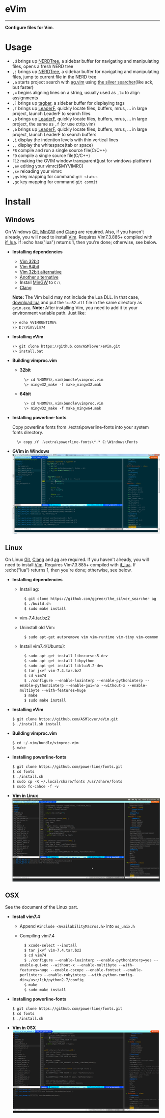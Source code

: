 # **eVim**
***

  **Configure files for Vim**.


# **Usage**
  * `,d` brings up [NERDTree](https://github.com/scrooloose/nerdtree), a sidebar buffer for navigating and manipulating files, opens a fresh NERD tree
  * `,j` brings up [NERDTree](https://github.com/scrooloose/nerdtree), a sidebar buffer for navigating and manipulating files, jump to current file in the NERD tree
  * `,a` starts project search with [ag.vim](https://github.com/rking/ag.vim) using [the silver searcher](https://github.com/ggreer/the_silver_searcher)(like ack, but faster)
  * `,=` begins aligning lines on a string, usually used as `,l=` to align assignments
  * `,]` brings up [tagbar](https://github.com/majutsushi/tagbar), a sidebar buffer for displaying tags
  * `,f` brings up [LeaderF](https://github.com/Yggdroot/LeaderF), quickly locate files, buffers, mrus, ... in large project, launch LeaderF to search files
  * `,p` brings up [LeaderF](https://github.com/Yggdroot/LeaderF), quickly locate files, buffers, mrus, ... in large project, the same as `,f` (or use ctrlp.vim)
  * `,b` brings up [LeaderF](https://github.com/Yggdroot/LeaderF), quickly locate files, buffers, mrus, ... in large project, launch LeaderF to search buffers
  * `,i` display the indention levels with thin vertical lines
  * `,,` display the whitespace(tab or space)
  * `F8` compile and run a single source file(C/C++)
  * `F9` compile a single source file(C/C++)
  * `F12` making the GVIM window transparent(just for windows platform)
  * `,ev` editing your vimrc($MYVIMRC)
  * `,sv` reloading your vimrc
  * `,gs` key mapping for command `git status`
  * `,gc` key mapping for command `git commit`


# **Install**
## **Windows**
  On Windows [Git](http://msysgit.github.io/), [MinGW](http://www.mingw.org/) and [Clang](http://www.llvm.org/) are required. Also, if you haven't already, you will need to install [Vim](http://www.vim.org/).
  Requires Vim7.3.885+ compiled with [if_lua](http://vimdoc.sourceforge.net/htmldoc/if_lua.html). If :echo has("lua") returns 1, then you're done; otherwise, see below.

  * **Installing dependencies**
    - [Vim 32bit](http://files.kaoriya.net/vim/2013/vim73-kaoriya-win32-20130706.zip)
    - [Vim 64bit](http://files.kaoriya.net/vim/2013/vim73-kaoriya-win64-20130706.zip)
    - [Vim 32bit alternative](https://tuxproject.de/projects/vim/)
    - [Another alternative](http://wyw.dcweb.cn/#download)
    - Install [MinGW](http://www.mingw.org/) to `C:\`
    - [Clang](http://www.llvm.org/)

    **Note:** The Vim build may not include the Lua DLL. In that case, [download lua](http://lua-users.org/wiki/LuaBinaries) and put the `lua52.dll` file in the same directory as `gvim.exe`.
    **Note:** After installing Vim, you need to add it to your environment variable path. Just like:

        \> echo %VIMRUNTIME%
        \> D:\Vim\vim74

  * **Installing eVim**

        \> git clone https://github.com/ASMlover/eVim.git
        \> install.bat

  * **Building vimproc.vim**
    - **32bit**

            \> cd %HOME%\.vim\bundle\vimproc.vim
            \> mingw32_make -f make_mingw32.mak

    - **64bit**

            \> cd %HOME%\.vim\bundle\vimproc.vim
            \> mingw32_make -f make_mingw64.mak

  * **Installing powerline-fonts**

    Copy powerline fonts from .\extra\powerline-fonts into your system fonts directory.

          \> copy /Y .\extra\powerline-fonts\*.* C:\Windows\Fonts

  * **GVim in Windows**
    ![GVim in Windows](./res/vim.windows.png "GVim in Windows")


## **Linux**
  On Linux [Git](http://git-scm.com/), [Clang](http://clang.llvm.org/) and [ag](https://github.com/ggreer/the_silver_searcher) are required. If you haven't already, you will need to install [Vim](http://www.vim.org/).
  Requires Vim7.3.885+ compiled with [if_lua](http://vimdoc.sourceforge.net/htmldoc/if_lua.html). If :echo("lua") returns 1, then you're done; otherwise, see below.

  * **Installing dependencies**
    - Install ag:

            $ git clone https://github.com/ggreer/the_silver_searcher ag
            $ ./build.sh
            $ sudo make install

    - [vim-7.4.tar.bz2](http://ftp.vim.org/pub/vim/unix/vim-7.4.tar.bz2)
    - Uninstall old Vim:

            $ sudo apt-get autoremove vim vim-runtime vim-tiny vim-common

    - Install vim7.4(Ubuntu):

            $ sudo apt-get install libncurses5-dev
            $ sudo apt-get install libpython
            $ sudo apt-get install liblua5.2-dev
            $ tar jxvf vim-7.4.tar.bz2
            $ cd vim74
            $ ./configure --enable-luainterp --enable-pythoninterp --enable-python3interp --enable-gui=no --without-x --enable-multibyte --with-features=huge
            $ make
            $ sudo make install

  * **Installing eVim**

        $ git clone https://github.com/ASMlover/eVim.git
        $ ./install.sh install

  * **Building vimproc.vim**

        $ cd ~/.vim/bundle/vimproc.vim
        $ make

  * **Installing powerline-fonts**

        $ git clone https://github.com/powerline/fonts.git
        $ cd fonts
        $ ./install.sh
        $ sudo cp -R ~/.local/share/fonts /usr/share/fonts
        $ sudo fc-cahce -f -v

  * **Vim in Linux**
    ![Vim in Linux](./res/vim.linux.png "Vim in Linux")


## **OSX**
  See the document of the Linux part.

  * **Install vim7.4**
    - Append `#include <AvailabilityMacros.h>` into `os_unix.h`
    - Compiling vim7.4

            $ xcode-select --install
            $ tar jxvf vim-7.4.tar.bz2
            $ cd vim74
            $ ./configure --enable-luainterp --enable-pythoninterp=yes --enable-gui=no --without-x --enable-multibyte --with-features=huge --enable-cscope --enable-fontset --enable-perlinterp --enable-rubyinterp --with-python-config-dir=/usr/lib/python2.7/config
            $ make
            $ sudo make install

  * **Installing powerline-fonts**

        $ git clone https://github.com/powerline/fonts.git
        $ cd fonts
        $ ./install.sh

  * **Vim in OSX**
    ![Vim in OSX](./res/vim.darwin.png "Vim in OSX")

